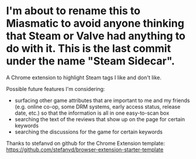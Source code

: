 # I'm about to rename this to Miasmatic to avoid anyone thinking that Steam or Valve had anything to do with it. This is the last commit under the name "Steam Sidecar".

A Chrome extension to highlight Steam tags I like and don't like.

Possible future features I'm considering:

- surfacing other game attributes that are important to me and my friends (e.g. online co-op, some DRM systems, early access status, release date, etc.) so that the information is all in one easy-to-scan box
- searching the text of the reviews that show up on the page for certain keywords
- searching the discussions for the game for certain keywords

Thanks to stefanvd on github for the Chrome Extension template:
https://github.com/stefanvd/browser-extension-starter-template
